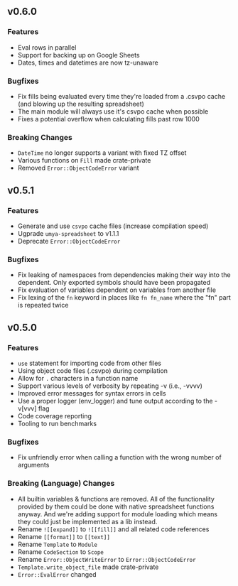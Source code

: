 ## v0.6.0

### Features

* Eval rows in parallel
* Support for backing up on Google Sheets
* Dates, times and datetimes are now tz-unaware

### Bugfixes

* Fix fills being evaluated every time they're loaded from a .csvpo cache (and blowing up the 
  resulting spreadsheet)
* The main module will always use it's csvpo cache when possible
* Fixes a potential overflow when calculating fills past row 1000

### **Breaking Changes**

* `DateTime` no longer supports a variant with fixed TZ offset
* Various functions on `Fill` made crate-private
* Removed `Error::ObjectCodeError` variant

## v0.5.1

### Features

* Generate and use `csvpo` cache files (increase compilation speed)
* Ugprade `umya-spreadsheet` to v1.1.1
* Deprecate `Error::ObjectCodeError`

### Bugfixes

* Fix leaking of namespaces from dependencies making their way into the dependent.  Only exported
  symbols should have been propagated
* Fix evaluation of variables dependent on variables from another file
* Fix lexing of the `fn` keyword in places like `fn fn_name` where the "fn" part is repeated twice

## v0.5.0

### Features

* `use` statement for importing code from other files
* Using object code files (.csvpo) during compilation
* Allow for `.` characters in a function name
* Support various levels of verbosity by repeating -v (i.e., -vvvv)
* Improved error messages for syntax errors in cells
* Use a proper logger (env\_logger) and tune output according to the -v[vvv] flag
* Code coverage reporting
* Tooling to run benchmarks

### Bugfixes

* Fix unfriendly error when calling a function with the wrong number of arguments

### **Breaking (Language) Changes**

* All builtin variables & functions are removed.  All of the functionality provided by them could
  be done with native spreadsheet functions anyway.  And we're adding support for module loading 
  which means they could just be implemented as a lib instead.
* Rename `![[expand]]` to `![[fill]]` and all related code references
* Rename `[[format]]`  to `[[text]]` 
* Rename `Template` to `Module`
* Rename `CodeSection` to `Scope`
* Rename `Error::ObjectWriteError` to `Error::ObjectCodeError`
* `Template.write_object_file` made crate-private
* `Error::EvalError` changed
